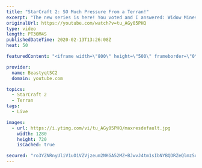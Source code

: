 ```yaml
---
title: "StarCraft 2: SO Much Pressure From a Terran!"
excerpt: "The new series is here! You voted and I answered: Widow Mines & Ravens to Grandmaster has arrived!  #WidowMineRaven #Beastyqt #StarCraft2 #SC2  Feel free to let me know if you have any suggestions for future videos. I hope you guys enjoy this one!  Check out my stream on Twitch if you enjoy my YouTube"
originalUrl: https://youtube.com/watch?v=tu_AGy05PHQ
type: video
length: PT30M4S
publishedDateTime: 2020-02-13T13:26:08Z
heat: 50

featuredContent: "<iframe width=\"800\" height=\"500\" frameborder=\"0\" src=\"https://www.youtube.com/embed/tu_AGy05PHQ\" allow=\"accelerometer; autoplay; encrypted-media; gyroscope; picture-in-picture\" allowfullscreen></iframe>"

provider:
  name: BeastyqtSC2
  domain: youtube.com

topics:
  - StarCraft 2
  - Terran
tags:
  - Live

images:
  - url: https://i.ytimg.com/vi/tu_AGy05PHQ/maxresdefault.jpg
    width: 1280
    height: 720
    isCached: true

secured: "ro3YZNRnyUliV1uO1VZVjzeum2NKGA52MZ+BJwvJ4tm1sIbNYBQDRZeQlmzSuV25HMlVpO+WpHyO/tnRH0zsJjLzIU0QXRWpQ0zBMxI50Y0yz/yMs+1ecTinIzKiUJKnLPVLn9C4BQ2FGOgYDDBlrUfzNXn3VjubI07W/XstKnWXfP6dmHMPF8Qr+mXiF/prZ/LQ9n5OypBtaPCuqgNt3qbf4BMTA4LS1V00kwbcKAPxLOK6rps/0m0dKLHfAiLtKXyPfgglEf8xhxR1mRVpjvXzuZvJAOWpCOkxYKb94jLpDTkAUO/FfTyHuoRK3fxXVa43iA5bPeY22x0G7S7U4N4YYspbTUVTeQL4CvbdIZNmxfCvZM/JcSUDNLNluXeew104diP2yzaFmnNcBtSItbWcRZi2S+zVWTQzKTgn1O0=;lV6wpMGKCT2PpXLBJH3HAw=="
---
```


